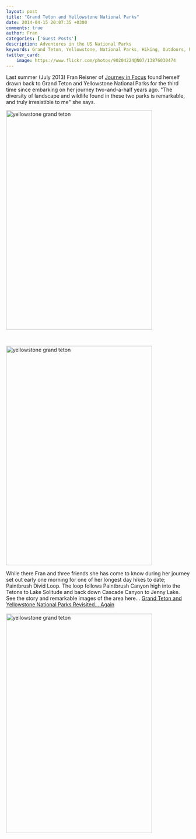 ```yaml
---
layout: post
title: "Grand Teton and Yellowstone National Parks"
date: 2014-04-15 20:07:35 +0300
comments: true
author: Fran
categories: ['Guest Posts']
description: Adventures in the US National Parks
keywords: Grand Teton, Yellowstone, National Parks, Hiking, Outdoors, Photography
twitter_card:
    image: https://www.flickr.com/photos/90204224@N07/13876030474
---
```

Last summer (July 2013) Fran Reisner of <a href="http://journeyinfocus.com" target="_blank">Journey in Focus</a> found herself drawn back to Grand Teton and Yellowstone National Parks for the third time since embarking on her journey two-and-a-half years ago. "The diversity of landscape and wildlife found in these two parks is remarkable, and truly irresistible to me" she says.

<a href="https://www.flickr.com/photos/90204224@N07/13876030474"><img src="https://farm4.staticflickr.com/3707/13876030474_4608ed6825_o.jpg" width="400" height="600" alt="yellowstone grand teton"></a>
<!--more--><br>

<a href="https://www.flickr.com/photos/90204224@N07/13875633225"><img src="https://farm8.staticflickr.com/7106/13875633225_daf2d60089_o.jpg" width="400" height="600" alt="yellowstone grand teton"></a>

While there Fran and three friends she has come to know during her journey set out early one morning for one of her longest day hikes to date;  Paintbrush Divid Loop. The loop follows Paintbrush Canyon high into the Tetons to Lake Solitude and back down Cascade Canyon to Jenny Lake. See the story and remarkable images of the area here... <a href="http://journeyinfocus.com/2013/10/01/grand-teton-and-yellowstone-national-parks-revisited-again/ " target="_blank">Grand Teton and Yellowstone National Parks Revisited... Again</a>
<br><br>
<a href="https://www.flickr.com/photos/90204224@N07/13876031054"><img src="https://farm8.staticflickr.com/7297/13876031054_0fc93bef65_o.jpg" width="400" height="600" alt="yellowstone grand teton"></a>